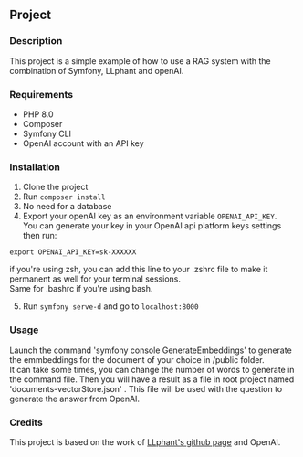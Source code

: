 ## Project

### Description
This project is a simple example of how to use a RAG system with the combination of Symfony, LLphant and openAI.

### Requirements
- PHP 8.0
- Composer
- Symfony CLI
- OpenAI account with an API key

### Installation
1. Clone the project
2. Run `composer install`
3. No need for a database
4. Export your openAI key as an environment variable `OPENAI_API_KEY`.  
You can generate your key in your OpenAI api platform keys settings then run:
```
export OPENAI_API_KEY=sk-XXXXXX
```  
if you're using zsh, you can add this line to your .zshrc file to make it permanent as well for your terminal sessions.  
Same for .bashrc if you're using bash.

5. Run `symfony serve-d` and go to `localhost:8000`

### Usage  
Launch the command 'symfony console GenerateEmbeddings' to generate the emmbeddings for the document of your choice in /public folder.  
It can take some times, you can change the number of words to generate in the command file.  Then you will have a result as a file in root project named 'documents-vectorStore.json' . 
This file will be used with the question to generate the answer from OpenAI.

### Credits
This project is based on the work of [LLphant's github page](https://github.com/theodo-group/LLPhant) and OpenAI.